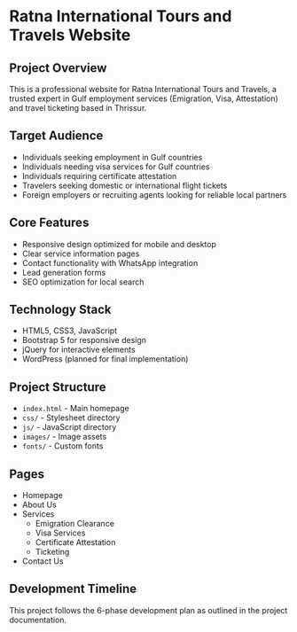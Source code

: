 # Ratna International Tours and Travels Website

## Project Overview
This is a professional website for Ratna International Tours and Travels, a trusted expert in Gulf employment services (Emigration, Visa, Attestation) and travel ticketing based in Thrissur.

## Target Audience
- Individuals seeking employment in Gulf countries
- Individuals needing visa services for Gulf countries
- Individuals requiring certificate attestation
- Travelers seeking domestic or international flight tickets
- Foreign employers or recruiting agents looking for reliable local partners

## Core Features
- Responsive design optimized for mobile and desktop
- Clear service information pages
- Contact functionality with WhatsApp integration
- Lead generation forms
- SEO optimization for local search

## Technology Stack
- HTML5, CSS3, JavaScript
- Bootstrap 5 for responsive design
- jQuery for interactive elements
- WordPress (planned for final implementation)

## Project Structure
- `index.html` - Main homepage
- `css/` - Stylesheet directory
- `js/` - JavaScript directory
- `images/` - Image assets
- `fonts/` - Custom fonts

## Pages
- Homepage
- About Us
- Services
  - Emigration Clearance
  - Visa Services
  - Certificate Attestation
  - Ticketing
- Contact Us

## Development Timeline
This project follows the 6-phase development plan as outlined in the project documentation.
